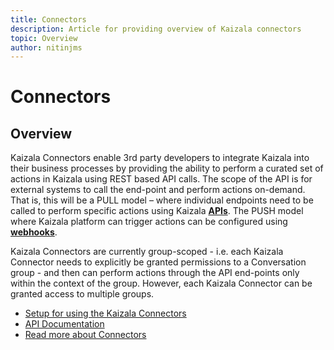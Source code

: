 ```yaml
---
title: Connectors
description: Article for providing overview of Kaizala connectors
topic: Overview
author: nitinjms
---
```

# Connectors

## Overview
Kaizala Connectors enable 3rd party developers to integrate Kaizala into their business processes by providing the ability to perform a curated set of actions in Kaizala 
using REST based API calls. The scope of the API is for external systems to call the end-point and perform actions on-demand. That is, this will be a PULL model – where 
individual endpoints need to be called to perform specific actions using Kaizala **[APIs](API.md)**. The PUSH model where Kaizala platform can trigger actions can be configured using **[webhooks](webHooks.md)**.

Kaizala Connectors are currently group-scoped - i.e. each Kaizala Connector needs to explicitly be granted permissions to a Conversation group - and then can perform actions through the API end-points only within the context of the group. However, each Kaizala Connector can be granted access to multiple groups.

* [Setup for using the Kaizala Connectors](setup.md)
* [API Documentation](API.md)
* [Read more about Connectors](https://support.office.com/en-US/article/Kaizala-Connectors-223791c8-718d-4669-8c5e-a76804ae1ddd)
